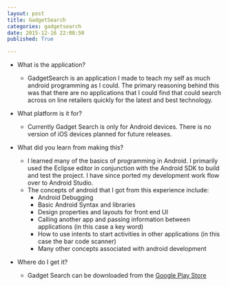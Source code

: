 ```yaml
---
layout: post
title: GadgetSearch
categories: gadgetsearch
date: 2015-12-16 22:08:50
published: True

---
```


* What is the application?
	* GadgetSearch is an application I made to teach my self as much android programming as I could. The primary reasoning behind this was that there are no applications that I could find that could search across on line retailers quickly for the latest and best technology.

* What platform is it for?
	* Currently Gadget Search is only for Android devices. There is no version of iOS devices planned for future releases.

* What did you learn from making this?
	* I learned many of the basics of programming in Android. I primarily used the Eclipse editor in conjunction with the Android SDK to build and test the project. I have since ported my development work flow over to Android Studio.
	* The concepts of android that I got from this experience include:
		* Android Debugging
		* Basic Android Syntax and libraries
		* Design properties and layouts for front end UI
		* Calling another app and passing information between applications (in this case a key word)
		* How to use intents to start activities in other applications (in this case the bar code scanner)
		* Many other concepts associated with android development

* Where do I get it?
	* Gadget Search can be downloaded from the [Google Play Store](https://play.google.com/store/apps/details?id=com.derfohappco.gadgetsearch)